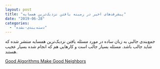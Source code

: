 ```yaml
---
layout: post
title: "پیشرفت‌های اخیر در زمینه یافتن نزدیک‌ترین همسایه"
date: "2019-06-28"
categories: 
  - "دسته‌بندی-نشده"
---
```


جمع‌بندی جالبی به زبان ساده در مورد مسئله یافتن نزدیک‌ترین همسایه منتشر شده که شاید جالب باشد. مسئله بسیار جالب است و کارهایی هم که انجام شده بسیار عجیب هستند.

[Good Algorithms Make Good Neighbors](https://cacm.acm.org/magazines/2019/7/237703-good-algorithms-make-good-neighbors/fulltext)
